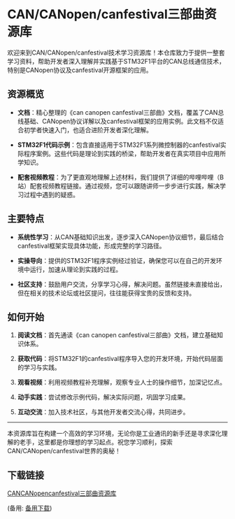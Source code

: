 # CAN/CANopen/canfestival三部曲资源库

欢迎来到CAN/CANopen/canfestival技术学习资源库！本仓库致力于提供一整套学习资料，帮助开发者深入理解并实践基于STM32F1平台的CAN总线通信技术，特别是CANopen协议及canfestival开源框架的应用。

## 资源概览

- **文档**：精心整理的《can canopen canfestival三部曲》文档，覆盖了CAN总线基础、CANopen协议详解以及canfestival框架的应用实例。此文档不仅适合初学者快速入门，也适合进阶开发者深化理解。
  
- **STM32F1代码示例**：包含直接适用于STM32F1系列微控制器的canfestival实际程序案例。这些代码是理论到实践的桥梁，帮助开发者在真实项目中应用所学知识。

- **配套视频教程**：为了更直观地理解上述材料，我们提供了详细的哔哩哔哩（B站）配套视频教程链接。通过视频，您可以跟随讲师一步步进行实践，解决学习过程中遇到的疑惑。

## 主要特点

- **系统性学习**：从CAN基础知识出发，逐步深入CANopen协议细节，最后结合canfestival框架实现具体功能，形成完整的学习路径。
  
- **实操导向**：提供的STM32F1程序实例经过验证，确保您可以在自己的开发环境中运行，加速从理论到实践的过程。
  
- **社区支持**：鼓励用户交流，分享学习心得，解决问题。虽然链接未直接给出，但在相关的技术论坛或社区提问，往往能获得宝贵的反馈和支持。

## 如何开始

1. **阅读文档**：首先通读《can canopen canfestival三部曲》文档，建立基础知识体系。
   
2. **获取代码**：将STM32F1的canfestival程序导入您的开发环境，开始代码层面的学习与实践。
   
3. **观看视频**：利用视频教程补充理解，观察专业人士的操作细节，加深记忆点。

4. **动手实践**：尝试修改示例代码，解决实际问题，巩固学习成果。

5. **互动交流**：加入技术社区，与其他开发者交流心得，共同进步。

---

本资源库旨在构建一个高效的学习环境，无论你是工业通讯的新手还是寻求深化理解的老手，这里都是你理想的学习起点。祝您学习顺利，探索CAN/CANopen/canfestival世界的奥秘！

## 下载链接
[CANCANopencanfestival三部曲资源库](https://pan.quark.cn/s/7a00392d2ffa) 

(备用: [备用下载](https://pan.baidu.com/s/1SQq36Mav70nFd3a8L8NuCQ?pwd=1234))
